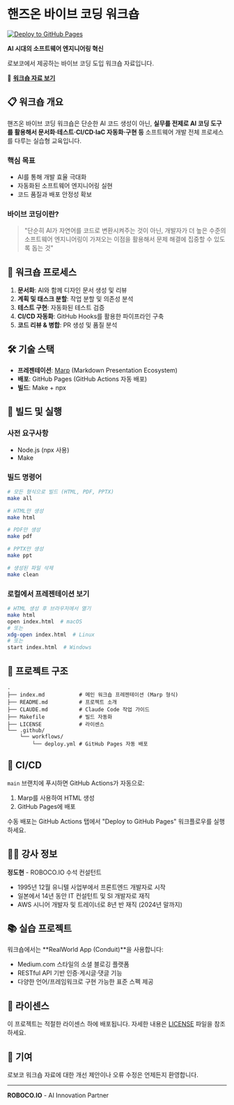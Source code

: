 # 핸즈온 바이브 코딩 워크숍

[![Deploy to GitHub Pages](https://github.com/roboco-io/vibe-coding-workshop/actions/workflows/deploy.yml/badge.svg)](https://github.com/roboco-io/vibe-coding-workshop/actions/workflows/deploy.yml)

**AI 시대의 소프트웨어 엔지니어링 혁신**

로보코에서 제공하는 바이브 코딩 도입 워크숍 자료입니다.

🔗 **[워크숍 자료 보기](https://roboco-io.github.io/vibe-coding-workshop)**

## 📋 워크숍 개요

핸즈온 바이브 코딩 워크숍은 단순한 AI 코드 생성이 아닌, **실무를 전제로 AI 코딩 도구를 활용해서 문서화·테스트·CI/CD·IaC 자동화·구현 등** 소프트웨어 개발 전체 프로세스를 다루는 실습형 교육입니다.

### 핵심 목표

- AI를 통해 개발 효율 극대화
- 자동화된 소프트웨어 엔지니어링 실현
- 코드 품질과 배포 안정성 확보

### 바이브 코딩이란?

> "단순히 AI가 자연어를 코드로 변환시켜주는 것이 아닌, 개발자가 더 높은 수준의 소프트웨어 엔지니어링이 가져오는 이점을 활용해서 문제 해결에 집중할 수 있도록 돕는 것"

## 🎯 워크숍 프로세스

1. **문서화**: AI와 함께 디자인 문서 생성 및 리뷰
2. **계획 및 태스크 분할**: 작업 분할 및 의존성 분석
3. **테스트 구현**: 자동화된 테스트 검증
4. **CI/CD 자동화**: GitHub Hooks를 활용한 파이프라인 구축
5. **코드 리뷰 & 병합**: PR 생성 및 품질 분석

## 🛠️ 기술 스택

- **프레젠테이션**: [Marp](https://marp.app/) (Markdown Presentation Ecosystem)
- **배포**: GitHub Pages (GitHub Actions 자동 배포)
- **빌드**: Make + npx

## 🚀 빌드 및 실행

### 사전 요구사항

- Node.js (npx 사용)
- Make

### 빌드 명령어

```bash
# 모든 형식으로 빌드 (HTML, PDF, PPTX)
make all

# HTML만 생성
make html

# PDF만 생성
make pdf

# PPTX만 생성
make ppt

# 생성된 파일 삭제
make clean
```

### 로컬에서 프레젠테이션 보기

```bash
# HTML 생성 후 브라우저에서 열기
make html
open index.html  # macOS
# 또는
xdg-open index.html  # Linux
# 또는
start index.html  # Windows
```

## 📁 프로젝트 구조

```
.
├── index.md           # 메인 워크숍 프레젠테이션 (Marp 형식)
├── README.md          # 프로젝트 소개
├── CLAUDE.md          # Claude Code 작업 가이드
├── Makefile           # 빌드 자동화
├── LICENSE            # 라이센스
└── .github/
    └── workflows/
        └── deploy.yml # GitHub Pages 자동 배포
```

## 🔄 CI/CD

`main` 브랜치에 푸시하면 GitHub Actions가 자동으로:
1. Marp를 사용하여 HTML 생성
2. GitHub Pages에 배포

수동 배포는 GitHub Actions 탭에서 "Deploy to GitHub Pages" 워크플로우를 실행하세요.

## 👨‍🏫 강사 정보

**정도현** - ROBOCO.IO 수석 컨설턴트
- 1995년 12월 유니텔 사업부에서 프론트엔드 개발자로 시작
- 일본에서 14년 동안 IT 컨설턴트 및 SI 개발자로 재직
- AWS 시니어 개발자 및 트레이너로 8년 반 재직 (2024년 말까지)

## 📚 실습 프로젝트

워크숍에서는 **RealWorld App (Conduit)**을 사용합니다:
- Medium.com 스타일의 소셜 블로깅 플랫폼
- RESTful API 기반 인증·게시글·댓글 기능
- 다양한 언어/프레임워크로 구현 가능한 표준 스펙 제공

## 📄 라이센스

이 프로젝트는 적절한 라이센스 하에 배포됩니다. 자세한 내용은 [LICENSE](LICENSE) 파일을 참조하세요.

## 🤝 기여

로보코 워크숍 자료에 대한 개선 제안이나 오류 수정은 언제든지 환영합니다.

---

**ROBOCO.IO** - AI Innovation Partner